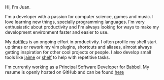 Hi, I'm Juan.

I'm a developer with a passion for computer science, games and music. I love
learning new things, specially programming languages. I'm very enthusiastic
about productivity and I'm always looking for ways to make my development
environment faster and easier to use.

My [dotfiles](https://github.com/juanibiapina/dotfiles) is an ongoing effort in
productivity. I often profile my shell start up times or rework my vim plugins,
shortcuts and aliases, almost always getting inspiration for other cool
projects or people. I also develop small tools like
[jaime](https://github.com/juanibiapina/jaime) or
[shelf](https://github.com/juanibiapina/shelf) to help with repetitive tasks.
 
I'm currently working as a Principal Software Developer for
[Babbel](www.babbel.com). My resume is openly hosted on GitHub and can be found
[here](https://github.com/juanibiapina/resume)

